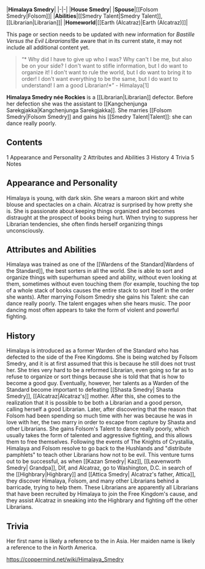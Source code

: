 |**Himalaya Smedry**|
|-|-|
|**House Smedry**|
|**Spouse**|[[Folsom Smedry\|Folsom]]|
|**Abilities**|[[Smedry Talent\|Smedry Talent]], [[Librarian\|Librarian]]|
|**Homeworld**|[[Earth (Alcatraz)\|Earth (Alcatraz)]]|

This page or section needs to be updated with new information for *Bastille Versus the Evil Librarians*!Be aware that in its current state, it may not include all additional content yet.

>“* Why did I have to give up who I was? Why can't I be me, but also be on your side? I don't want to stifle information, but I do want to organize it! I don't want to rule the world, but I do want to bring it to order! I don't want everything to be the same, but I do want to understand! I am a good Librarian!*”
\- Himalaya[1]


**Himalaya Smedry née Rockies** is a [[Librarian\|Librarian]] defector. Before her defection she was the assistant to [[Kangchenjunga Sarekgjakka\|Kangchenjunga Sarekgjakka]].
She marries [[Folsom Smedry\|Folsom Smedry]] and gains his [[Smedry Talent\|Talent]]: she can dance really poorly.

## Contents

1 Appearance and Personality
2 Attributes and Abilities
3 History
4 Trivia
5 Notes


## Appearance and Personality
Himalaya is young, with dark skin. She wears a maroon skirt and white blouse and spectacles on a chain. Alcatraz is surprised by how pretty she is. She is passionate about keeping things organized and becomes distraught at the prospect of books being hurt. When trying to suppress her Librarian tendencies, she often finds herself organizing things unconsciously.

## Attributes and Abilities
Himalaya was trained as one of the [[Wardens of the Standard\|Wardens of the Standard]], the best sorters in all the world. She is able to sort and organize things with superhuman speed and ability, without even looking at them, sometimes without even touching them (for example, touching the top of a whole stack of books causes the entire stack to sort itself in the order she wants).
After marrying Folsom Smedry she gains his Talent: she can dance really poorly. The talent engages when she hears music. The poor dancing most often appears to take the form of violent and powerful fighting.

## History
Himalaya is introduced as a former Warden of the Standard who has defected to the side of the Free Kingdoms. She is being watched by Folsom Smedry, and it is at first assumed that this is because he still does not trust her. She tries very hard to be a reformed Librarian, even going so far as to refuse to organize or sort things because she is told that that is how to become a good guy. Eventually, however, her talents as a Warden of the Standard become important to defeating [[Shasta Smedry\| Shasta Smedry]], [[Alcatraz\|Alcatraz's]] mother. After this, she comes to the realization that it is possible to be both a Librarian and a good person, calling herself a good Librarian.
Later, after discovering that the reason that Folsom had been spending so much time with her was because he was in love with her, the two marry in order to escape from capture by Shasta and other Librarians. She gains Folsom's Talent to dance really poorly, which usually takes the form of talented and aggressive fighting, and this allows them to free themselves.
Following the events of The Knights of Crystallia, Himalaya and Folsom resolve to go back to the Hushlands and "distribute pamphlets" to teach other Librarians how not to be evil. This venture turns out to be successful, as when [[Kazan Smedry\| Kaz]], [[Leavenworth Smedry\| Grandpa]], Dif, and Alcatraz, go to Washington, D.C. in search of the [[Highbrary\|Highbrary]] and [[Attica Smedry\| Alcatraz's father, Attica]], they discover Himalaya, Folsom, and many other Librarians behind a barricade, trying to help them. These Librarians are apparently all Librarians that have been recruited by Himalaya to join the Free Kingdom's cause, and they assist Alcatraz in sneaking into the Highbrary and fighting off the other Librarians.

## Trivia
Her first name is likely a reference to the  in Asia. Her maiden name is likely a reference to the  in North America.



https://coppermind.net/wiki/Himalaya_Smedry